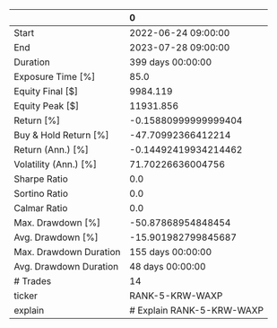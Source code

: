 |                        | 0                         |
|:-----------------------|:--------------------------|
| Start                  | 2022-06-24 09:00:00       |
| End                    | 2023-07-28 09:00:00       |
| Duration               | 399 days 00:00:00         |
| Exposure Time [%]      | 85.0                      |
| Equity Final [$]       | 9984.119                  |
| Equity Peak [$]        | 11931.856                 |
| Return [%]             | -0.15880999999999404      |
| Buy & Hold Return [%]  | -47.70992366412214        |
| Return (Ann.) [%]      | -0.14492419934214462      |
| Volatility (Ann.) [%]  | 71.70226636004756         |
| Sharpe Ratio           | 0.0                       |
| Sortino Ratio          | 0.0                       |
| Calmar Ratio           | 0.0                       |
| Max. Drawdown [%]      | -50.87868954848454        |
| Avg. Drawdown [%]      | -15.901982799845687       |
| Max. Drawdown Duration | 155 days 00:00:00         |
| Avg. Drawdown Duration | 48 days 00:00:00          |
| # Trades               | 14                        |
| ticker                 | RANK-5-KRW-WAXP           |
| explain                | # Explain RANK-5-KRW-WAXP |